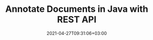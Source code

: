 ---
############################# Static ############################
layout: "product"
date: 2021-04-27T09:31:06+03:00
draft: false

product: "Annotation"
product_tag: "annotation"
platform: "Java"
platform_tag: "java"

############################# Head ############################
head_title: "Java Document & Image Annotation Cloud SDK for PDF Word Excel HTML"
head_description: "Document annotation Cloud SDK for Java. Use REST APIs to digitally annotate PDF, images, HTML, Word, Excel, presentations, CAD & email file formats."

############################# Header ############################
title: "Annotate Documents in Java with REST API"
description: "RESTful API to build online document & image annotation tools with support for text & image based annotation options. Let's annotate!"
button:
    enable: true

############################# SubMenu ############################
submenu:
    enable: true
    
    left:
        img_alt: "GroupDocs.Annotation Cloud SDK for Java"
        image: "https://www.groupdocs.cloud/templates/groupdocscloud/images/sdk/272x272/groupdocs_annotation-for-java.png"
        product: "GroupDocs.Annotation"
        platform: "Java"

    middle:
        button:
            # button loop
            - link: "#overview"
              text: "Overview"

            # button loop
            - link: "#features"
              text: "Features"


            # button loop
            - link: "https://docs.groupdocs.cloud/annotation/release-notes/"
              text: "Release Notes"

            # button loop
            - link: "https://purchase.groupdocs.cloud/pricing"
              text: "Pricing"

    right:
        link_download: "https://purchase.groupdocs.cloud/pricing"
        link_learn: "https://purchase.groupdocs.cloud/pricing"
        link_buy: "https://purchase.groupdocs.cloud/buy"

############################# Overview ############################
overview:
    enable: true
    content: |
      GroupDocs.Annotation Cloud SDK for Java is a handy toolkit for developing business document annotator applications in Java. The solution allows applying annotations, sticky notes, watermark overlays, redactions, text replacements and markups to documents, presentations, emails, spreadsheets, PDF, images other file formats. Annotation SDK works as a wrapper for the Java RESTful APIs and makes application cross-platform compatible. Our Annotation API also works with all popular 3rd party cloud storage solutions.
    tabs:
      enable: true
      
      ## TAB ONE ##
      tab_one:
        description: |
          An overview of the features supported by our document annotation API for Java.
      
        left:
          enable: true
          icon: "fas fa-crop"
          title: "Figure Annotations"
          content: |
            * Area annotation
            * Point annotation
            * Area redaction
            * Polyline
            * Pointer/arrow
            * Watermark
            * Distance
        right:
          enable: true
          icon: "fas fa-file-alt"
          title: "Text Annotations"
          content: |
            * Annotation
            * Replacement
            * Redaction
            * Strikethrough / Underline
            * Typewriter
      
      ## TAB TWO ##
      tab_two:
        description: |
          GroupDocs.Annotation Cloud supports a number of document formats including almost all common business document and image file formats.

        left:
          enable: true
          table:
            # table loop
            - title: "Microsoft Office Formats"
              content: |
                * **Word**: DOC, DOCX, DOCM, DOT, DOTX, RTF
                * **Excel**:  XLS, XLSX, XLSM, XLSB, CSV
                * **PowerPoint**: PPT, PPTX, PPS, PPSX
                * **Visio**: VSD, VSDX, VSS, VST

        right:
          enable: true
          table:
            # table loop
            - title: "Other Formats"
              content: |
                * **OpenDocument**: ODT, OTT, ODS, ODP
                * **Image Files**: BMP, PNG, JPG, JPEG, TIFF, TIF, GIF
                * **Fixed Layout**: PDF
                * **Web**: HTM, HTML
                * **Email**: EML
                * **CAD**: DWG, DXF


      ## TAB THREE ##
      tab_three:
        description: |
          GroupDocs.Annotation set of SDK REST APIs is not dependent on your local operating system or ‎database. We offer our SDK APIs in numerous programming languages and with frequent new ‎additions.
      
        left:
          enable: true
          table:
            # table loop
            - icon: "fab fa-windows"
              title: "Operating Systems"
              content: |
                * Microsoft Windows Desktop
                * Microsoft Windows Server
                * Linux
                * MacOS

            # table loop
            - icon: "fas fa-code"
              title: "Supported Frameworks"
              content: |
                * Java 7 (1.7) and above

        right:
          enable: true
          table:
            # table loop
            - icon: "fas fa-cogs"
              title: "Development Environments"
              content: |
                * NetBeans
                * IntelliJ IDEA
                * Eclipse
            # table loop
            - icon: "fas fa-tools"
              title: "Build Automation Tool"
              content: |
                * Maven

############################# Features ############################
features:
    enable: true
    title: "Advanced Document Annotation REST API Features"

    feature:
      # feature loop
      - icon: "fas fa-thumbtack"
        content: "Add/remove graphic annotations & text markups"

      # feature loop
      - icon: "fas fa-info"
        content: "Retrieve document information such as metadata"

      # feature loop
      - icon: "fas fa-asterisk"
        content: "Fetch annotation data for supported file formats"
      
      # feature loop
      - icon: "fas fa-download"
        content: "Import/export annotation list of the document"

      # feature loop
      - icon: "fas fa-file-pdf"
        content: "Render annotated document to PDF"

      # feature loop
      - icon: "fas fa-upload"
        content: "Save resultant annotated document to storage & fetch its link"

      # feature loop
      - icon: "fas fa-tachometer-alt"
        content: "Support for multiple file formats & Cross-platform compatibility"

      # feature loop
      - icon: "fas fa-eye-slash"
        content: "Apply text redaction to the slide's content"

      # feature loop
      - icon: "fas fa-file-word"
        content: "Apply annotations to Header/Footer area in Microsoft Word documents"
    
    more_feature:
      # more_feature_loop
      - title: "Work with Document Annotations"
        content: "GroupDocs.Annotation Cloud API provides a number of ways to deal with annotations. It not only allows retrieving annotations from documents, but also adds annotation to a document and retrieves the resultant document as stream. Following code snippet shows how you can quickly get the PDF version of any document."

      # more_feature_loop
      - title: "Generate PDF of Document Pages - Java"
        content: |
          
          ```java
            // Get your AppSID and AppKey at https://dashboard.groupdocs.cloud (free registration is required).
                
            Configuration configuration = new Configuration(appSID, appKey);
            AnnotateApi apiInstance = new AnnotateApi(configuration);

            // Create request object.
            GetPdfRequest request = new GetPdfRequest();
            request.setFilePath("docs"+ File.separator +"document.docx");

            // Executing api method.
            File response = apiInstance.getPdf(request);
          ```
      # more_feature_loop
      - title: "Robust Set of Annotation Tools"
        content: "GroupDocs.Annotation Cloud SDK for Java REST API, allows you to make use of various types of annotations. The primary types are; graphical annotation and text-based annotations.

        Text-based markups can be done thorugh adding text comments to selection, text redaction is supported to hide classified text. You can also highlight text with markups such as underlines and strikethroughs. Sticky notes can be added to rich text.

        Graphical annotation can be applied in the form of, adding notes to area highlighted with rectangle (Area Annotation), hide classified part of text or image (Area Redaction), apply notes to a specific point within the document (Point Annotation), arrows dropped to an object (Pointer/Arrow), drawing freehand shapes and lines (Polyline), add text-based watermark overlay (Watermark), and distance meaurement between any two objects in the document (Distance Annotation)."

      # more_feature_loop
      - title: "Easy Integration"
        content: "To integrate GroupDocs.Annotation Cloud SDK into your Java applications, just create an account at GroupDocs.Cloud to get App SID & App Key. No installation is required."

      # more_feature_loop
      - title: "Easy Customization"
        content: "GroupDocs.Annotation Cloud SDK for Java is open source and has an MIT license. Use it, and even customize it for no charges. Moreover, it is tested and out of the box running for a quick and reliable integration."
      # more_feature_loop
      - title: "Interactive API Explorer"
        content: "Provide desired parameters to our Swagger based interactive API explorer and try out various features of GroupDocs.Annotation Cloud API for Java in your browser. Please visit Annotation Cloud API explorer to see it in action."
      

############################# Support ############################
support:
    enable: true

############################# Solutions ############################
solutions:
    enable: true
    title: "GroupDocs.Viewer Cloud also offers individual document rendering SDKs for other popular languages as listed below:"

    solution:
        # solution loop
        - img_alt: "GroupDocs.Viewer Cloud SDK for cURL"
          image: "https://www.groupdocs.cloud/templates/groupdocscloud/images/sdk/272x272/groupdocs_annotation-for-curl.png"
          product: "GroupDocs.Viewer"
          platform: "cURL"
          link: "/annotation/curl/"

        # solution loop
        - img_alt: "GroupDocs.Viewer Cloud SDK for .NET"
          image: "https://www.groupdocs.cloud/templates/groupdocscloud/images/sdk/272x272/groupdocs_annotation-for-net.png"
          product: "GroupDocs.Viewer"
          platform: ".NET"
          link: "/annotation/net/"

        # solution loop
        - img_alt: "GroupDocs.Viewer Cloud SDK for Java"
          image: "https://www.groupdocs.cloud/templates/groupdocscloud/images/sdk/272x272/groupdocs_annotation-for-java.png"
          product: "GroupDocs.Viewer"
          platform: "Java"
          link: "/annotation/java/"

        # solution loop
        - img_alt: "GroupDocs.Viewer Cloud SDK for PHP"
          image: "https://www.groupdocs.cloud/templates/groupdocscloud/images/sdk/272x272/groupdocs_annotation-for-php.png"
          product: "GroupDocs.Viewer"
          platform: "PHP"
          link: "/annotation/php/"

        # solution loop
        - img_alt: "GroupDocs.Viewer Cloud SDK for Python"
          image: "https://www.groupdocs.cloud/templates/groupdocscloud/images/sdk/272x272/groupdocs_annotation-for-python.png"
          product: "GroupDocs.Viewer"
          platform: "Python"
          link: "/annotation/python/"

        # solution loop
        - img_alt: "GroupDocs.Viewer Cloud SDK for Ruby"
          image: "https://www.groupdocs.cloud/templates/groupdocscloud/images/sdk/272x272/groupdocs_annotation-for-ruby.png"
          product: "GroupDocs.Viewer"
          platform: "Ruby"
          link: "/annotation/ruby/"

        # solution loop
        - img_alt: "GroupDocs.Viewer Cloud SDK for Node.js"
          image: "https://www.groupdocs.cloud/templates/groupdocscloud/images/sdk/272x272/groupdocs_annotation-for-node.png"
          product: "GroupDocs.Viewer"
          platform: "Node.js"
          link: "/annotation/nodejs/"

        # solution loop
        - img_alt: "GroupDocs.Viewer Cloud SDK for Android"
          image: "https://www.groupdocs.cloud/templates/groupdocscloud/images/sdk/272x272/groupdocs_annotation-for-android.png"
          product: "GroupDocs.Viewer"
          platform: "Android"
          link: "/annotation/android/"

############################# Back to top ###############################
back_to_top:
  enable: true
---